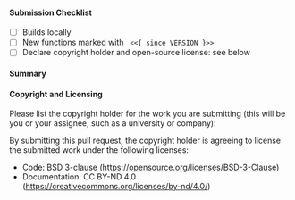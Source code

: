 #### Submission Checklist

- [ ] Builds locally
- [ ] New functions marked with `` <<{ since VERSION }>>``
- [ ] Declare copyright holder and open-source license: see below

#### Summary

#### Copyright and Licensing

Please list the copyright holder for the work you are submitting (this will be you or your assignee, such as a university or company):



By submitting this pull request, the copyright holder is agreeing to license the submitted work under the following licenses:
- Code: BSD 3-clause (https://opensource.org/licenses/BSD-3-Clause)
- Documentation: CC BY-ND 4.0 (https://creativecommons.org/licenses/by-nd/4.0/)
